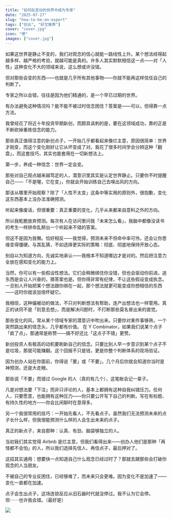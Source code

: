 ```yaml
---
title: "如何在变动的世界中成为专家"
date: "2025-07-27"
slug: "how-to-be-an-expert"
tags: ["创业", "好文推荐"]
cover: "cover.jpg"
icon: "😎"
images: ["cover.jpg"]
---
```

如果这世界是静止不变的，我们对观念的信心就能一路线性上升。某个想法经得起越多样、越严格的考验，就越可能是真的。许多人其实默默相信这一点——对「人性」这种变化不大的领域来说，这么想或许没错。



但对那些会变的东西——也就是几乎所有其他事物——你就不能再这样信任自己的判断了。



专家之所以会错，往往是因为他们精通的，是一个早已过期的世界。



有办法避免这种情况吗？能不能不被过时信念困住？答案是——可以，但得靠一点方法。



我曾经花了将近十年投资早期新创，而颇具讽刺的是，要在这领域成功，靠的正是不断砍掉重练信念的能力。



那些真正值得注意的新创点子，一开始几乎都看起来像烂主意，原因很简单：世界才刚变，而这个变化刚好让它从坏变成了对。我花了很多时间学会分辨这种「翻盘」，而这套技巧，其实也能套用在一切新想法上。



第一步，养成一种信念：世界一定会变。



那些对自己观点越来越笃定的人，潜意识里其实是认定世界静止。只要你不时提醒自己——「不是喔，它在变」，你就会开始训练自己去嗅出风的方向。



那该从哪里开始观察？除了「人性不太变」这条中等实用的原则外，很抱歉，变化这东西基本上没办法准确预测。



听起来像废话，但很重要：真正重要的变化，几乎从来都来自意料之外的方向。



所以我乾脆放弃预测。每次有人在访问里问我「未来怎么看」，我脑中都像没读书的考生一样拼命乱掰出一个听起来不错的答案。



但这不是因为我懒。恰好相反——我觉得，预测未来不但命中率可怜，还会让你思维变得僵硬。与其乱猜，不如选择更实际的策略：彻底、彻底地保持开放心态。



别自以为知道方向，先诚实地承认——我根本不知道哪边才是对的。然后把注意力全放在感知变化的能力上。



当然，你可以有一些假设性想法。它们会稍微绑住你没错，但也会驱动你前进。追东西是会让人兴奋的，猜答案也是。但你得非常有纪律，不让这些假设变成执念。
一旦别人开始把某个想法跟你绑在一起，那个想法就更可能变成你想相信的东西——这时你就该加倍怀疑它。



我相信，这种偏被动的做法，不只对判断想法有帮助，连产出想法也一样管用。真正的诀窍不是「刻意去想」，而是解决问题时，不打断那些莫名冒出来的直觉。



那些变化的风，常从某个领域专家的潜意识中吹出来。只要你对某件事够熟，一个突然跳出来的怪念头，几乎都有价值。
在 Y Combinator，如果我们说某个点子「疯了点」，那通常是称赞——搞不好还比「这点子不错」更赞。



新创投资人有极高的动机要刷新自己的信念。只要比别人早一步意识到某个点子不是垃圾，那就可能赚翻。这个回报不只是钱，更是你整个判断体系的现场验证。



因为创办人站在你面前，你得说「要」或「不要」，几个月后你就会知道你当时是神预测，还是大走眼。



那些说「不要」而错过 Google 的人（真的有几个），这笔帐会记一辈子。



凡是对想法要「下注」而非只评论的人，基本上都拥有这种自我纠错压力。任何人，只要愿意，也能拥有这种压力——你只要公开写下自己的判断。写在有标题、有持久性的地方——你会比闲聊时在意得多。



另一个我很常用的技巧：一开始先看人，不先看点子。虽然我们无法预测未来的点子长什么样，但我很能预测什么样的人会生出未来的点子。



真正的新点子，来自那种：认真、有劲、脑袋够独立的人。



当初我们其实觉得 Airbnb 是烂主意，但我们看得出来——创办人他们是那种「再怪都不会怕」的人，所以我们选择先信人、再信点子，最后押对了。



这招其实通用：想要快一点知道自己什么观念已经过时了？那就去跟那些会打破你观念的人当朋友。



不被自己的专业反困住，已经够难了，而未来只会更难。因为变化不是加速了——变化一直都在加速。



点子会生出点子，这场连锁反应从旧石器时代就没停过。我不认为它会停。
但⋯⋯也许我会错。（最好是）




![](https://prod-files-secure.s3.us-west-2.amazonaws.com/112d0858-5090-4d34-a606-b75eb8d65fd2/46476355-9cf3-4e99-9b7a-3531bc426380/1000202064.png?X-Amz-Algorithm=AWS4-HMAC-SHA256&X-Amz-Content-Sha256=UNSIGNED-PAYLOAD&X-Amz-Credential=ASIAZI2LB466UAWLS7O5%2F20250831%2Fus-west-2%2Fs3%2Faws4_request&X-Amz-Date=20250831T171008Z&X-Amz-Expires=3600&X-Amz-Security-Token=IQoJb3JpZ2luX2VjEJj%2F%2F%2F%2F%2F%2F%2F%2F%2F%2FwEaCXVzLXdlc3QtMiJHMEUCIQCTWC7E%2F3ZTe0d87YICvMyo406VKMhwzzB1HfAjv9wsygIgPC8sAweYmXGWLGwPhOig13q8cdtGgBre%2FX47tzV285kqiAQI8f%2F%2F%2F%2F%2F%2F%2F%2F%2F%2FARAAGgw2Mzc0MjMxODM4MDUiDKV%2BQ%2Fvj4eNXVhkcdSrcAx4YjXboTenNKAKF6gvErGvfbaGmTBSWUEORTg%2BWEHFBdCJ5%2B60MtXKp4FKE%2BOiI%2B9hE%2Fgra6j1zMVYPuh1dCb3cj9XUeFi%2BB4a0WEsh7mN%2BDx7rWTUTlH66cNicTUbxY8FKkvessYajWiDabw5VpjphRabizkGJ60a7YNOyksS8skj7P40K2Vhgp2tMd4C6QUg6c5YJsWAs4hNjbVawHKGETcR2yuStFfDY9eIvFW7grAC4SLmqkBrrl7CBpMaTBXbJiC%2FgzfiM9UVb6e%2Fs2Hai1TFFTUMOffjXbFhuIrUHl4HjGemAltd5XA6L5HUyQDElcpDlvft%2FVBcGZ46EFWPxxWy0o00od9aXk8Ki0QpdcboH3UuKi7Ru0WHh9SOhsvuBLFDgXvEIm2ERKwwQSaY5bW3mDXgqWfYY1vRVK84K8DRWaZJUrA87DMIPzn%2FBHD02gAE1qXOPwz4XT7OdQj9PmdTc3mVyGDBZ2cGDo72hXQqF0oC5tpDrN6iVRl4MdV078nozb9MA%2B7H6QzS%2BPIHGvCaX6nJn9xBMCaA1y98TnRSz1mtFHKyQHwBUxOPHxvqUiYTyeChCnH2Yy7lwNK9dQpFomlgS%2B3BVn0UuvKR0u2iO3QOqu15nF1tZMP%2FV0cUGOqUBLufbO0M3wTLHEX5sdsb7D3Ni3%2FSBnWkifuxOBKKgRml6Cl4O2dI3ru1YU7MOzxHBsc%2BSsEO0xpPoBe%2BfxW4k5FsUlWAWrvdZppJbY8ST7FHQn0g3AWYjM5mm1CLO7atwdW%2BesLvqNMHS3xzmm9O2NB2Wcmx8n5%2Bpf8Jwd7wiVjuas5OvnMBxVK8oOOjj11%2FZ8%2BJJVn0HTuwRq1iGc%2B5%2B%2BZTNcizC&X-Amz-Signature=da8a2ed0a8737296bbc32637fbe70072c01e4edda68d06dca0be253462080937&X-Amz-SignedHeaders=host&x-amz-checksum-mode=ENABLED&x-id=GetObject)

